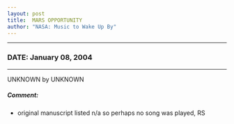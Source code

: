 ```yaml
---
layout: post
title:  MARS OPPORTUNITY
author: "NASA: Music to Wake Up By"
---
```


----
### DATE: January 08, 2004
----
UNKNOWN by UNKNOWN

##### Comment:
* original manuscript listed n/a so perhaps no song was played, RS
